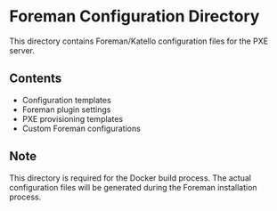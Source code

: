 # Foreman Configuration Directory

This directory contains Foreman/Katello configuration files for the PXE server.

## Contents

- Configuration templates
- Foreman plugin settings
- PXE provisioning templates
- Custom Foreman configurations

## Note

This directory is required for the Docker build process. The actual configuration files will be generated during the Foreman installation process.
